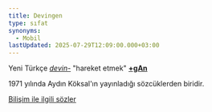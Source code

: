 ```yaml
---
title: Devingen
type: sıfat
synonyms:
  - Mobil
lastUpdated: 2025-07-29T12:09:00.000+03:00
---
```

Yeni Türkçe [_devin-_](/sozluk/devinmek) "hareket etmek" [**+gAn**](/ekler/gan)

1971 yılında Aydın Köksal'ın yayınladığı sözcüklerden biridir.

[Bilişim ile ilgili sözler](/yazilar/02_bilişim)
